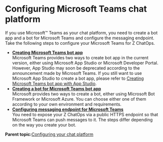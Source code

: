 # Configuring Microsoft Teams chat platform

If you use Microsoft™ Teams as your chat platform, you need to create a bot app and a bot for Microsoft Teams and configure the messaging endpoint. Take the following steps to configure your Microsoft Teams for Z ChatOps.

-   **[Creating Microsoft Teams bot app](creating_microsoft_teams_bot_app_2.md)**  
Microsoft Teams provides two ways to create bot app in the current version, either using Microsoft App Studio or Microsoft Developer Portal. However, App Studio may soon be deprecated according to the announcement made by Microsoft Teams. If you still want to use Microsoft App Studio to create a bot app, please refer to [Creating Microsoft Teams bot app with App Studio](https://www.ibm.com/docs/en/z-chatops/1.1.1?topic=platform-creating-microsoft-teams-bot-app).
-   **[Creating a bot for Microsoft Teams bot app](chatops_prerequisite_bot_teams.md)**  
Microsoft provides two ways to create a bot, either using Microsoft Bot Framework or Microsoft Azure. You can choose either one of them according to your own environment and requirements.
-   **[Configuring messaging endpoint for Microsoft Teams](chatops_prerequisite_endpoint_teams.md)**  
You need to expose your Z ChatOps via a public HTTPS endpoint so that Microsoft Teams can push messages to it. The steps differ depending on the way you create your bot.

**Parent topic:**[Configuring your chat platform](chatops_prerequisite_platform.md)

